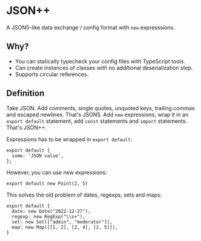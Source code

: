 # JSON++

A JSON5-like data exchange / config format with `new` expresssions.

## Why?

- You can statically typecheck your config files with TypeScript tools.
- Can create instances of classes with no additional deserialization step.
- Supports circular references.

## Definition

Take JSON. Add comments, single quotes, unquoted keys, trailing commas and escaped newlines. That's JSON5. Add `new` expressions, wrap it in an `export default` statement, add `const` statements and `import` statements. That's JSON++.


Expressions has to be wrapped in `export default`:

```
export default {
  some: 'JSON value',
};
```

However, you can use new expressions:

```
export default new Point(2, 5)
```

This solves the old problem of dates, regexps, sets and maps:
```
export default {
  date: new Date("2022-12-27"),
  regexp: new RegExp("\\s+"),
  set: new Set(["admin", "moderator"]),
  map: new Map([[1, 2], [2, 4], [2, 5]]),
}
```


